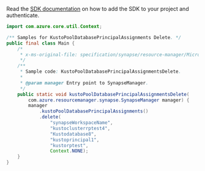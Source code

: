 Read the [SDK documentation](https://github.com/Azure/azure-sdk-for-java/blob/azure-resourcemanager-synapse_1.0.0-beta.4/sdk/synapse/azure-resourcemanager-synapse/README.md) on how to add the SDK to your project and authenticate.

```java
import com.azure.core.util.Context;

/** Samples for KustoPoolDatabasePrincipalAssignments Delete. */
public final class Main {
    /*
     * x-ms-original-file: specification/synapse/resource-manager/Microsoft.Synapse/preview/2021-06-01-preview/examples/KustoPoolDatabasePrincipalAssignmentsDelete.json
     */
    /**
     * Sample code: KustoPoolDatabasePrincipalAssignmentsDelete.
     *
     * @param manager Entry point to SynapseManager.
     */
    public static void kustoPoolDatabasePrincipalAssignmentsDelete(
        com.azure.resourcemanager.synapse.SynapseManager manager) {
        manager
            .kustoPoolDatabasePrincipalAssignments()
            .delete(
                "synapseWorkspaceName",
                "kustoclusterrptest4",
                "Kustodatabase8",
                "kustoprincipal1",
                "kustorptest",
                Context.NONE);
    }
}
```
